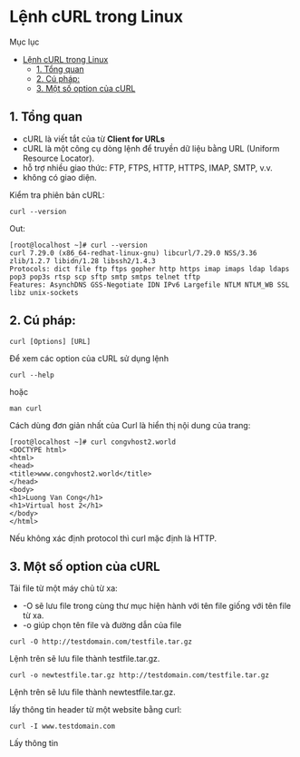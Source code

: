 # Lệnh cURL trong Linux

Mục lục
- [Lệnh cURL trong Linux](#lệnh-curl-trong-linux)
  - [1. Tổng quan](#1-tổng-quan)
  - [2. Cú pháp:](#2-cú-pháp)
  - [3. Một số option của cURL](#3-một-số-option-của-curl)

## 1. Tổng quan
- cURL là viết tắt của từ **Client for URLs**
- cURL là một công cụ dòng lệnh để truyền dữ liệu bằng URL (Uniform Resource Locator).
- hỗ trợ nhiều giao thức: FTP, FTPS, HTTP, HTTPS, IMAP, SMTP, v.v.
- không có giao diện.

Kiểm tra phiên bản cURL:
```
curl --version
```

Out:
```
[root@localhost ~]# curl --version
curl 7.29.0 (x86_64-redhat-linux-gnu) libcurl/7.29.0 NSS/3.36 zlib/1.2.7 libidn/1.28 libssh2/1.4.3
Protocols: dict file ftp ftps gopher http https imap imaps ldap ldaps pop3 pop3s rtsp scp sftp smtp smtps telnet tftp
Features: AsynchDNS GSS-Negotiate IDN IPv6 Largefile NTLM NTLM_WB SSL libz unix-sockets
```
## 2. Cú pháp:

```
curl [Options] [URL]
```

Để xem các option của cURL sử dụng lệnh
```
curl --help
```
hoặc
```
man curl
```

Cách dùng đơn giản nhất của Curl là hiển thị nội dung của trang:
```
[root@localhost ~]# curl congvhost2.world
<DOCTYPE html>
<html>
<head>
<title>www.congvhost2.world</title>
</head>
<body>
<h1>Luong Van Cong</h1>
<h1>Virtual host 2</h1>
</body>
</html>
```

Nếu không xác định protocol thì curl mặc định là HTTP.

## 3. Một số option của cURL
Tải file từ một máy chủ từ xa:
- -O sẽ lưu file trong cùng thư mục hiện hành với tên file giống với tên file từ xa.
- -o giúp chọn tên file và đường dẫn của file
```
curl -O http://testdomain.com/testfile.tar.gz
```
Lệnh trên sẽ lưu file thành testfile.tar.gz.
```
curl -o newtestfile.tar.gz http://testdomain.com/testfile.tar.gz
```
Lệnh trên sẽ lưu file thành newtestfile.tar.gz.

lấy thông tin header từ một website bằng curl:
```
curl -I www.testdomain.com
```
Lấy thông tin 